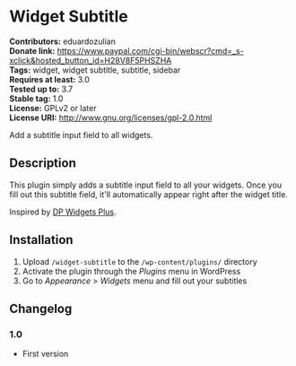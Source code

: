 # Widget Subtitle #
**Contributors:** eduardozulian  
**Donate link:** https://www.paypal.com/cgi-bin/webscr?cmd=_s-xclick&hosted_button_id=H28V8F5PHSZHA  
**Tags:** widget, widget subtitle, subtitle, sidebar  
**Requires at least:** 3.0  
**Tested up to:** 3.7  
**Stable tag:** 1.0  
**License:** GPLv2 or later  
**License URI:** http://www.gnu.org/licenses/gpl-2.0.html  

Add a subtitle input field to all widgets.

## Description ##

This plugin simply adds a subtitle input field to all your widgets. Once you fill out this subtitle field, it'll automatically appear right after the widget title.

Inspired by [DP Widgets Plus](http://wordpress.org/plugins/dp-widgets-plus/).

## Installation ##

1. Upload `/widget-subtitle` to the `/wp-content/plugins/` directory
2. Activate the plugin through the *Plugins* menu in WordPress
3. Go to *Appearance* > *Widgets* menu and fill out your subtitles

## Changelog ##

### 1.0 ###
* First version